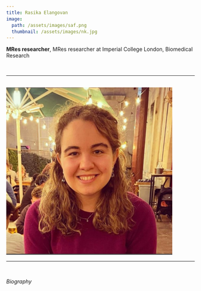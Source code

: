 ```yaml
---
title: Rasika Elangovan
image: 
  path: /assets/images/saf.png 
  thumbnail: /assets/images/nk.jpg
---
```


**MRes researcher**, MRes researcher at Imperial College London, Biomedical Research

<br>

***

<br>


<img src ="/assets/images/nk.jpg" width="444" heigth="444">


<br>

***

<br>


*Biography*




